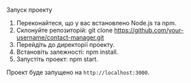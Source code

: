 Запуск проекту

1. Переконайтеся, що у вас встановлено Node.js та npm.
2. Склонуйте репозиторій: git clone https://github.com/your-username/contact-manager.git
3. Перейдіть до директорії проекту.
4. Встановіть залежності: npm install.
5. Запустіть проект: npm start.

Проект буде запущено на `http://localhost:3000`.
